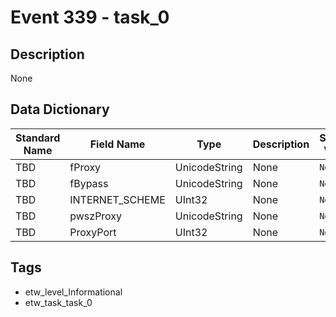 # Event 339 - task_0

## Description
None

## Data Dictionary
|Standard Name|Field Name|Type|Description|Sample Value|
|---|---|---|---|---|
|TBD|fProxy|UnicodeString|None|`None`|
|TBD|fBypass|UnicodeString|None|`None`|
|TBD|INTERNET_SCHEME|UInt32|None|`None`|
|TBD|pwszProxy|UnicodeString|None|`None`|
|TBD|ProxyPort|UInt32|None|`None`|

## Tags
* etw_level_Informational
* etw_task_task_0